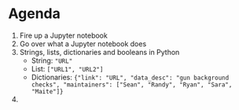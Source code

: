 # Agenda

1. Fire up a Jupyter notebook
2. Go over what a Jupyter notebook does
3. Strings, lists, dictionaries and booleans in Python
   * String: `"URL"`
   * List: `["URL1", "URL2"]`
   * Dictionaries: `{"link": "URL", "data_desc": "gun background checks", "maintainers": ["Sean", "Randy", "Ryan", "Sara", "Maite"]}`
4. 
